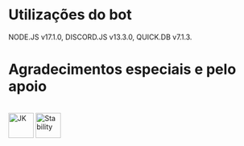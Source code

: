 # Utilizações do bot

NODE.JS v17.1.0, DISCORD.JS v13.3.0, QUICK.DB v7.1.3.

# Agradecimentos especiais e pelo apoio

<div style="display: inline_block"><br>
  <img align="center" alt="JK" height="50" width="50" src="https://cdn.discordapp.com/icons/786677580970328094/234f2029a4142b91c2420a7f8c9270d6.png?size=2048">
  <img align="center" alt="Stability" height="50" width="50" src="https://cdn.discordapp.com/icons/503214522614677505/2794e1e550965fe08355a503a5a9d2e9.jpg?size=2048">
</div>
